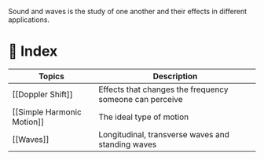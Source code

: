 Sound and waves is the study of one another and their effects in different applications.


# 🧭 Index

| Topics                     | Description                                             |
| -------------------------- | ------------------------------------------------------- |
| [[Doppler Shift]]          | Effects that changes the frequency someone can perceive |
| [[Simple Harmonic Motion]] | The ideal type of motion                                |
| [[Waves]]                  | Longitudinal, transverse waves and standing waves       |
